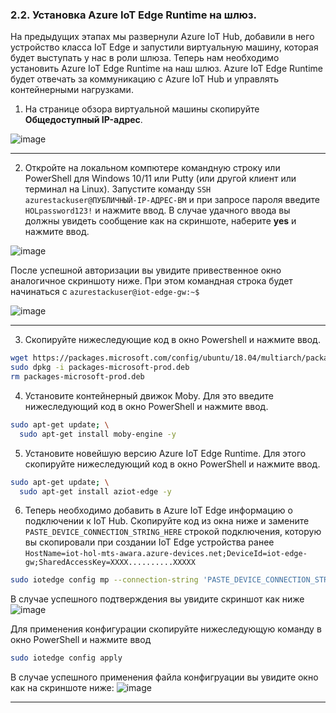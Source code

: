 ### 2.2. Установка Azure IoT Edge Runtime на шлюз.
На предыдущих этапах мы развернули Azure IoT Hub, добавили в него устройство класса IoT Edge и запустили виртуальную машину, которая будет выступать у нас в роли шлюза. Теперь нам необходимо установить Azure IoT Edge Runtime на наш шлюз. Azure IoT Edge Runtime будет отвечать за коммуникацию с Azure IoT Hub и управлять контейнерными нагрузками.

1. На странице обзора виртуальной машины скопируйте **Общедоступный IP-адрес**.

![image](https://user-images.githubusercontent.com/34028526/155173905-992e7d8c-b5a5-4377-987e-8b2ef5245119.png)

---

2. Откройте на локальном компютере командную строку или PowerShell для Windows 10/11 или Putty (или другой клиент или терминал на Linux).
Запустите команду `SSH azurestackuser@ПУБЛИЧНЫЙ-IP-АДРЕС-ВМ` и при запросе пароля введите `HOLpassword123!` и нажмите ввод.
В случае удачного ввода вы должны увидеть сообщение как на скриншоте, наберите **yes** и нажмите ввод.

![image](https://user-images.githubusercontent.com/34028526/155206712-82b4eb94-1c20-4fb6-a4a3-2574fcbc95c8.png)

После успешной авторизации вы увидите привественное окно аналогичное скриншоту ниже. При этом командная строка будет начинаться с `azurestackuser@iot-edge-gw:~$`

![image](https://user-images.githubusercontent.com/34028526/155207013-10f5e7e0-290d-4444-81f9-ef2050c54236.png)


---

3. Скопируйте нижеследующие код в окно Powershell и нажмите ввод.
``` Bash
wget https://packages.microsoft.com/config/ubuntu/18.04/multiarch/packages-microsoft-prod.deb -O packages-microsoft-prod.deb
sudo dpkg -i packages-microsoft-prod.deb
rm packages-microsoft-prod.deb
```

4. Установите контейнерный движок Moby. Для это введите нижеследующий код в окно PowerShell и нажмите ввод.
``` Bash
sudo apt-get update; \
  sudo apt-get install moby-engine -y
```

5. Установите новейшую версию Azure IoT Edge Runtime. Для этого скопируйте нижеследующий код в окно PowerShell и нажмите ввод.
``` Bash
sudo apt-get update; \
  sudo apt-get install aziot-edge -y
```
6. Теперь необходимо добавить в Azure IoT Edge информацию о подключении к IoT Hub. Скопируйте код из окна ниже и замените `PASTE_DEVICE_CONNECTION_STRING_HERE` строкой подключения, которую вы скопировали при создании IoT Edge устройства ранее `HostName=iot-hol-mts-awara.azure-devices.net;DeviceId=iot-edge-gw;SharedAccessKey=XXXX..........XXXXX` 
``` Bash
sudo iotedge config mp --connection-string 'PASTE_DEVICE_CONNECTION_STRING_HERE'
```
В случае успешного подтверждения вы увидите скриншот как ниже
![image](https://user-images.githubusercontent.com/34028526/155209816-cd2953b4-6a22-4ede-97e4-41b6d3d2d246.png)

Для применения конфигурации скопируйте нижеследующую команду в окно PowerShell и нажмите ввод
```Bash
sudo iotedge config apply
```

В случае успешного применения файла конфигруации вы увидите окно как на скриншоте ниже:
![image](https://user-images.githubusercontent.com/34028526/155210220-be03423f-f564-415c-940c-280e283f82ad.png)

---
